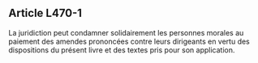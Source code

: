 Article L470-1
----
La juridiction peut condamner solidairement les personnes morales au paiement
des amendes prononcées contre leurs dirigeants en vertu des dispositions du
présent livre et des textes pris pour son application.
